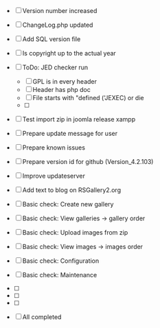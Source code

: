 - [ ] Version number increased
- [ ] ChangeLog.php updated
- [ ] Add SQL version file
- [ ] Is copyright up to the actual year

- [ ] ToDo: JED checker run
  - [ ] GPL is in every header
  - [ ] Header has php doc 
  - [ ] File starts with "defined ('JEXEC) or die
  - [ ] 

- [ ] Test import zip in joomla release xampp

- [ ] Prepare update message for user 
- [ ] Prepare known issues 
- [ ] Prepare version id for github (Version_4.2.103)  

- [ ] Improve updateserver
- [ ] Add text to blog on RSGallery2.org

- [ ] Basic check: Create new gallery
- [ ] Basic check: View galleries -> gallery order
- [ ] Basic check: Upload images from zip
- [ ] Basic check: View images -> images order
- [ ] Basic check: Configuration
- [ ] Basic check: Maintenance
- [ ]  
- [ ] 
- [ ] 

- [ ] All completed

